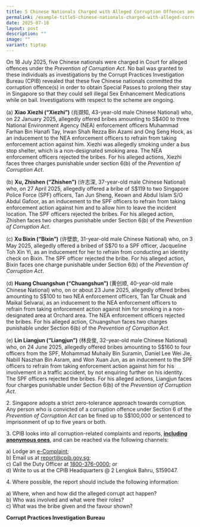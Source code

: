 ```yaml
---
title: 5 Chinese Nationals Charged with Alleged Corruption Offences and Denied Bail
permalink: /example-title5-chinese-nationals-charged-with-alleged-corruption-offences-and-denied-bail/
date: 2025-07-18
layout: post
description: ""
image: ""
variant: tiptap
---
```

<p>On 18 July 2025, five Chinese nationals were charged in Court for alleged
offences under the <em>Prevention of Corruption Act</em>. No bail was granted
to these individuals as investigations by the Corrupt Practices Investigation
Bureau (CPIB) revealed that these five Chinese nationals committed the
corruption offence(s) in order to obtain Special Passes to prolong their
stay in Singapore so that they could sell illegal Sex Enhancement Medications
while on bail. Investigations with respect to the scheme are ongoing.</p>
<p>(a) <strong>Xiao Xiezhi (“Xiezhi”)</strong> (肖撷知, 43-year-old male Chinese
National) who, on 22 January 2025, allegedly offered bribes amounting to
S$400 to three National Environment Agency (NEA) enforcement officers Muhammad
Farhan Bin Hanafi Tay, Irwan Shah Rezza Bin Azami and Ong Seng Hock, as
an inducement to the NEA enforcement officers to refrain from taking enforcement
action against him. Xiezhi was allegedly smoking under a bus stop shelter,
which is a non-designated smoking area. The NEA enforcement officers rejected
the bribes. For his alleged actions, Xiezhi faces three charges punishable
under section 6(b) of the <em>Prevention of Corruption Act</em>.</p>
<p>(b) <strong>Xu, Zhishen (“Zhishen”)</strong> (许志深, 37-year-old male Chinese
National) who, on 27 April 2025, allegedly offered a bribe of S$119 to
two Singapore Police Force (SPF) officers, Tan Jun Sheng, Keown and Abdul
Islam S/O Abdul Gafoor, as an inducement to the SPF officers to refrain
from taking enforcement action against him and to allow him to leave the
incident location. The SPF officers rejected the bribes. For his alleged
action, Zhishen faces two charges punishable under Section 6(b) of the <em>Prevention of Corruption Act</em>.</p>
<p>(c) <strong>Xu Bixin (“Bixin”)</strong> (许壁歆, 31-year-old male Chinese National)
who, on 3 May 2025, allegedly offered a bribed of S$70 to a SPF officer,
Jacqueline Toh Xin Yi, as an inducement for her to refrain from conducting
an identity check on Bixin. The SPF officer rejected the bribe. For his
alleged action, Bixin faces one charge punishable under Section 6(b) of
the <em>Prevention of Corruption Act</em>.</p>
<p>(d) <strong>Huang Chuangshun (“Chuangshun”) </strong>(黄创顺, 40-year-old
male Chinese National) who, on or about 23 June 2025, allegedly offered
bribes amounting to S$100 to two NEA enforcement officers, Tan Tar Chuak
and Maikal Selvarai, as an inducement to the NEA enforcement officers to
refrain from taking enforcement action against him for smoking in a non-designated
area at Orchard area. The NEA enforcement officers rejected the bribes.
For his alleged action, Chuangshun faces two charges punishable under Section
6(b) of the <em>Prevention of Corruption Act</em>.</p>
<p>(e) <strong>Lin Liangjun (“Liangjun”)</strong> (林良俊, 32-year-old male Chinese
National) who, on 24 June 2025, allegedly offered bribes amounting to S$160
to four officers from the SPF, Mohammad Muhaily Bin Suramin, Daniel Lee
Wei Jie, Nabill Naszhan Bin Asram, and Won Xuan Jun, as an inducement to
the SPF officers to refrain from taking enforcement action against him
for his involvement in a traffic accident, by not enquiring further on
his identity. The SPF officers rejected the bribes. For his alleged actions,
Liangjun faces four charges punishable under Section 6(b) of the <em>Prevention of Corruption Act</em>.</p>
<p>2. Singapore adopts a strict zero-tolerance approach towards corruption.
Any person who is convicted of a corruption offence under Section 6 of
the <em>Prevention of Corruption Act</em> can be fined up to S$100,000 or
sentenced to imprisonment of up to five years or both.</p>
<p>3. CPIB looks into all corruption-related complaints and reports, <strong><u>including anonymous ones</u></strong>,
and can be reached via the following channels:</p>
<p>a) Lodge an <a href="https://www.cpib.gov.sg/e-services/e-complaint-for-corrupt-conduct/" rel="noopener nofollow" target="_blank"><u>e-Complaint</u></a>;
<br>b) Email us at <a href="https://www.cpib.gov.sg/e-services/e-complaint-for-corrupt-conduct/" rel="noopener noreferrer nofollow" target="_blank"><u>report@cpib.gov.sg</u></a>;&nbsp;
<br>c) Call the Duty Officer at <a href="tel:1800-376-0000" rel="noopener noreferrer nofollow" target="_blank"><u>1800-376-0000</u></a>; or
<br>d) Write to us at the CPIB Headquarters @ 2 Lengkok Bahru, S159047.</p>
<p>4. Where possible, the report should include the following information:</p>
<p>a) Where, when and how did the alleged corrupt act happen?
<br>b) Who was involved and what were their roles?
<br>c) What was the bribe given and the favour shown?</p>
<p><strong>Corrupt Practices Investigation Bureau</strong>
</p>
<p></p>
<p></p>